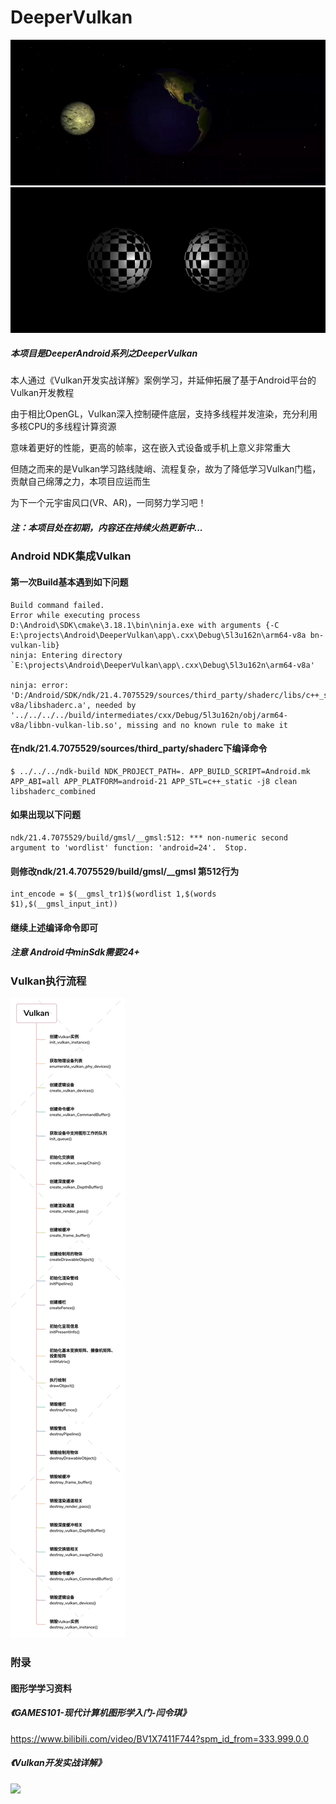 # DeeperVulkan

![](https://github.com/JYLongKong/DeeperVulkan/blob/main/screenshot/Sample6_6.gif)
![](https://github.com/JYLongKong/DeeperVulkan/blob/main/screenshot/Sample5_5.gif)

##### 本项目是DeeperAndroid系列之DeeperVulkan

本人通过《Vulkan开发实战详解》案例学习，并延伸拓展了基于Android平台的Vulkan开发教程

由于相比OpenGL，Vulkan深入控制硬件底层，支持多线程并发渲染，充分利用多核CPU的多线程计算资源

意味着更好的性能，更高的帧率，这在嵌入式设备或手机上意义非常重大

但随之而来的是Vulkan学习路线陡峭、流程复杂，故为了降低学习Vulkan门槛，贡献自己绵薄之力，本项目应运而生

为下一个元宇宙风口(VR、AR)，一同努力学习吧！

##### 注：本项目处在初期，内容还在持续火热更新中...

### Android NDK集成Vulkan

#### 第一次Build基本遇到如下问题

```shell
Build command failed.
Error while executing process D:\Android\SDK\cmake\3.18.1\bin\ninja.exe with arguments {-C E:\projects\Android\DeeperVulkan\app\.cxx\Debug\5l3u162n\arm64-v8a bn-vulkan-lib}
ninja: Entering directory `E:\projects\Android\DeeperVulkan\app\.cxx\Debug\5l3u162n\arm64-v8a'

ninja: error: 'D:/Android/SDK/ndk/21.4.7075529/sources/third_party/shaderc/libs/c++_static/arm64-v8a/libshaderc.a', needed by '../../../../build/intermediates/cxx/Debug/5l3u162n/obj/arm64-v8a/libbn-vulkan-lib.so', missing and no known rule to make it
```

#### 在ndk/21.4.7075529/sources/third_party/shaderc下编译命令

```shell
$ ../../../ndk-build NDK_PROJECT_PATH=. APP_BUILD_SCRIPT=Android.mk APP_ABI=all APP_PLATFORM=android-21 APP_STL=c++_static -j8 clean libshaderc_combined
```

#### 如果出现以下问题

```shell
ndk/21.4.7075529/build/gmsl/__gmsl:512: *** non-numeric second argument to 'wordlist' function: 'android=24'.  Stop.
```

#### 则修改ndk/21.4.7075529/build/gmsl/__gmsl 第512行为

```ABAP
int_encode = $(__gmsl_tr1)$(wordlist 1,$(words $1),$(__gmsl_input_int))
```

#### 继续上述编译命令即可

##### 注意 Android中minSdk需要24+

### Vulkan执行流程

![](./DeeperVulkan.png)

### 附录

#### 图形学学习资料

##### 《GAMES101-现代计算机图形学入门-闫令琪》

https://www.bilibili.com/video/BV1X7411F744?spm_id_from=333.999.0.0

##### 《Vulkan开发实战详解》

![](https://img3.doubanio.com/view/subject/l/public/s33443430.jpg)
